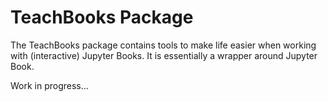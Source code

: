 # TeachBooks Package

The TeachBooks package contains tools to make life easier when working with (interactive) Jupyter Books. It is essentially a wrapper around Jupyter Book.

Work in progress...

